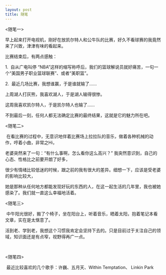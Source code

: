 ```yaml
---
layout: post
title: 随笔
---
```

<p>&lt;随笔一&gt;</p>
<p>早上起来打开电视机，刚好在放凯尔特人和公牛队的比赛，好久不看球赛的我竟然来了兴致，津津有味的看起来。</p>
<p>比赛结束后，有两点感触：</p>
<p>1. &nbsp;自从广电叫停 &ldquo;NBA&rdquo;这样的缩写称呼后，我们的篮球解说员就好痛苦，一句一个&ldquo;美国男子职业篮球联赛&rdquo;、或者&ldquo;美职篮&rdquo;。<img src="http://public.blogbus.com/biaoqing/zhairen/19.gif" border="0" alt="" /></p>
<p>2. &nbsp;最近几场比赛，我想谁赢，于是谁就输了&hellip;&hellip; </p>
<p>上周湖人打灰熊，我喜欢湖人，于是湖人输得很惨。</p>
<p>这周我喜欢凯尔特人，于是凯尔特人也输了&hellip;&hellip; &nbsp;</p>
<p>不到最后一刻，任何人都无法确定比赛的最终结果，这就是它的魅力所在吧。</p>
<p>&lt;随笔二&gt;<span style="white-space: pre;">	</span></p>
<p><span style="white-space: pre;">	</span>在看比赛的过程中，无意识地伴着比赛场上拉拉队的音乐，做着各种机械的动作，哼着小曲，非常之Hi，</p>
<p>老婆突然来了一句：&ldquo;有什么事啊，怎么看你这么高兴？&rdquo; 我突然意识到，自己的心态、性格比之前要开朗了好多，</p>
<p>很少有情绪比较低迷的时候，跟之前的我有很大的差异。细想一下，应该是受老婆的影响比较大，</p>
<p>她是那种从任何地方都能发现好玩的东西的人，在这一起生活的几年里，我也被她感染了。我们就一直这么幸福地活着。</p>
<p>&lt;随笔三&gt;</p>
<p><span style="white-space: pre;">	</span>中午阳光很好，搬了个椅子，坐在阳台上，听着音乐，晒着太阳，抱着笔记本看文章，实在是太惬意了。</p>
<p>活到老、学到老，我想这个习惯我肯定会坚持下去的。只是目前过于关注自己的领域，知识面还是有点窄，视野得再广一点。</p>
<p>&nbsp;</p>
<p>&lt;随笔四&gt;</p>
<p><span style="white-space: pre;">	</span>最近比较喜欢的几个歌手：许巍、五月天、Within Temptation、 Linkin Park</p>
<p>&nbsp;</p>
